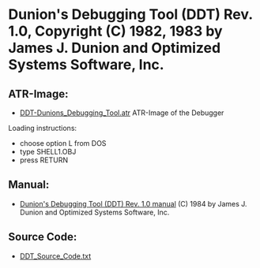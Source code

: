 # Dunion's Debugging Tool (DDT) Rev. 1.0, Copyright (C) 1982, 1983 by James J. Dunion and Optimized Systems Software, Inc.  
## ATR-Image:  
- [DDT-Dunions_Debugging_Tool.atr](attachments/DDT-Dunions_Debugging_Tool.atr) ATR-Image of the Debugger  
  
Loading instructions:  
- choose option L from DOS  
- type SHELL1.OBJ  
-  press RETURN  
  
## Manual:  
- [Dunion's Debugging Tool (DDT) Rev. 1.0 manual](attachments/DDT_1.0_Manual.pdf) (C) 1984 by James J. Dunion and Optimized Systems Software, Inc.  
  
## Source Code:  
- [DDT_Source_Code.txt](attachments/DDT_Source_Code.txt)  
